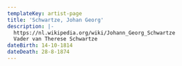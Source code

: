 ```yaml
---
templateKey: artist-page
title: 'Schwartze, Johan Georg'
description: |-
  https://nl.wikipedia.org/wiki/Johann_Georg_Schwartze
  Vader van Therese Schwartze 
dateBirth: 14-10-1814
dateDeath: 28-8-1874
---
```


